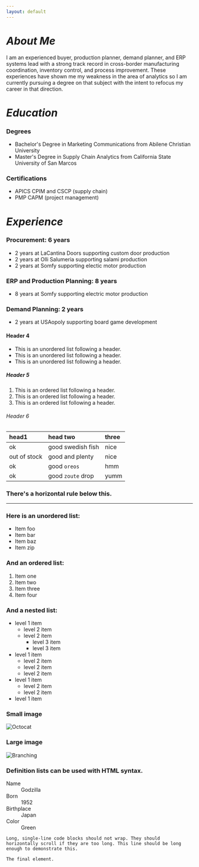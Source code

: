 ```yaml
---
layout: default
---
```



# *About Me*

I am an experienced buyer, production planner, demand planner, and ERP systems lead with a strong track record in cross-border manufacturing coordination, inventory control, and process improvement. These experiences have shown me my weakness in the area of analytics so I am currently pursuing a degree on that subject with the intent to refocus my career in that direction.

# *Education*
### Degrees
- Bachelor's Degree in Marketing Communications from Abilene Christian University
- Master's Degree in Supply Chain Analytics from California State University of San Marcos

### Certifications
- APICS CPIM and CSCP (supply chain)
- PMP CAPM (project management)

# *Experience*

### Procurement: 6 years
  - 2 years at LaCantina Doors supporting custom door production
  - 2 years at Olli Salumeria supporting salami production
  - 2 years at Somfy supporting electic motor production

### ERP and Production Planning: 8 years
  - 8 years at Somfy supporting electric motor production

### Demand Planning: 2 years
  - 2 years at USAopoly supporting board game development


#### Header 4

*   This is an unordered list following a header.
*   This is an unordered list following a header.
*   This is an unordered list following a header.

##### Header 5

1.  This is an ordered list following a header.
2.  This is an ordered list following a header.
3.  This is an ordered list following a header.

###### Header 6

| head1        | head two          | three |
|:-------------|:------------------|:------|
| ok           | good swedish fish | nice  |
| out of stock | good and plenty   | nice  |
| ok           | good `oreos`      | hmm   |
| ok           | good `zoute` drop | yumm  |

### There's a horizontal rule below this.

* * *

### Here is an unordered list:

*   Item foo
*   Item bar
*   Item baz
*   Item zip

### And an ordered list:

1.  Item one
1.  Item two
1.  Item three
1.  Item four

### And a nested list:

- level 1 item
  - level 2 item
  - level 2 item
    - level 3 item
    - level 3 item
- level 1 item
  - level 2 item
  - level 2 item
  - level 2 item
- level 1 item
  - level 2 item
  - level 2 item
- level 1 item

### Small image

![Octocat](https://github.githubassets.com/images/icons/emoji/octocat.png)

### Large image

![Branching](https://guides.github.com/activities/hello-world/branching.png)


### Definition lists can be used with HTML syntax.

<dl>
<dt>Name</dt>
<dd>Godzilla</dd>
<dt>Born</dt>
<dd>1952</dd>
<dt>Birthplace</dt>
<dd>Japan</dd>
<dt>Color</dt>
<dd>Green</dd>
</dl>

```
Long, single-line code blocks should not wrap. They should horizontally scroll if they are too long. This line should be long enough to demonstrate this.
```

```
The final element.
```
